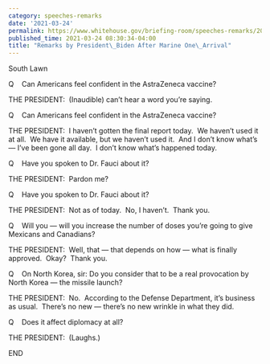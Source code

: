 ```yaml
---
category: speeches-remarks
date: '2021-03-24'
permalink: https://www.whitehouse.gov/briefing-room/speeches-remarks/2021/03/24/remarks-by-president-biden-after-marine-one-arrival-2/
published_time: 2021-03-24 08:30:34-04:00
title: "Remarks by President\_Biden After Marine One\_Arrival"
---
```

 
South Lawn

Q    Can Americans feel confident in the AstraZeneca vaccine? 

THE PRESIDENT:  (Inaudible) can’t hear a word you’re saying.

Q    Can Americans feel confident in the AstraZeneca vaccine?

THE PRESIDENT:  I haven’t gotten the final report today.  We haven’t
used it at all.  We have it available, but we haven’t used it.  And I
don’t know what’s — I’ve been gone all day.  I don’t know what’s
happened today. 

Q    Have you spoken to Dr. Fauci about it?

THE PRESIDENT:  Pardon me?

Q    Have you spoken to Dr. Fauci about it?

THE PRESIDENT:  Not as of today.  No, I haven’t.  Thank you.

Q    Will you — will you increase the number of doses you’re going to
give Mexicans and Canadians? 

THE PRESIDENT:  Well, that — that depends on how — what is finally
approved.  Okay?  Thank you. 

Q    On North Korea, sir: Do you consider that to be a real provocation
by North Korea — the missile launch?

THE PRESIDENT:  No.  According to the Defense Department, it’s business
as usual.  There’s no new — there’s no new wrinkle in what they did.

Q    Does it affect diplomacy at all?

THE PRESIDENT:  (Laughs.) 

END 
